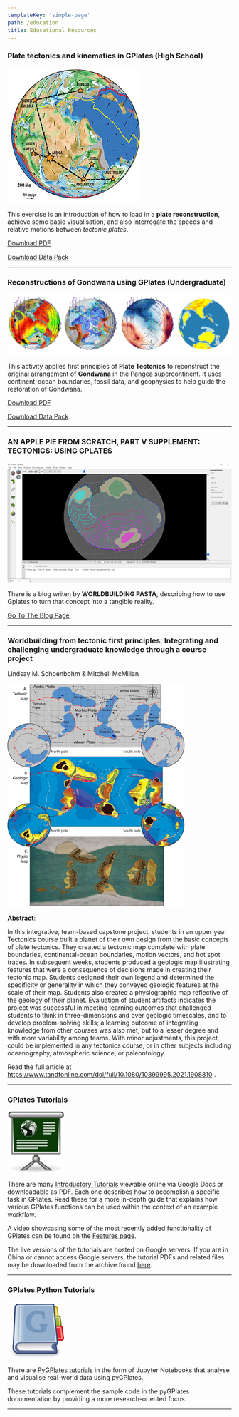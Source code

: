 ```yaml
---
templateKey: 'simple-page'
path: /education
title: Educational Resources
---
```


### Plate tectonics and kinematics in GPlates (High School)

![STW_Geosciences_GPlates](./img/STW_Geosciences_GPlates.jpg)

This exercise is an introduction of how to load in a **plate reconstruction**, achieve some basic visualisation, and also interrogate the speeds and relative motions between *tectonic plates*.

[Download PDF](https://www.earthbyte.org/webdav/ftp/earthbyte/Teaching/GPlates_Kinematics/GPlates_Kinematics.pdf)

[Download Data Pack](https://www.earthbyte.org/webdav/ftp/earthbyte/Teaching/GPlates_Kinematics/GPlates_Kinematics.zip)

---

### Reconstructions of Gondwana using GPlates (Undergraduate)

![GEOS1003 GPlatesPrac](./img/GEOS1003-GPlatesPrac_Web.png)

This activity applies first principles of **Plate Tectonics** to reconstruct the original arrangement of **Gondwana** in the Pangea supercontinent. It uses continent-ocean boundaries, fossil data, and geophysics to help guide the restoration of Gondwana. 

[Download PDF](https://www.earthbyte.org/webdav/ftp/earthbyte/Teaching/GPlates_Gondwana/GPlates_Gondwana.pdf)

[Download Data Pack](https://www.earthbyte.org/webdav/ftp/earthbyte/Teaching/GPlates_Gondwana/GPlates_Gondwana_DataPack.zip)

---

### AN APPLE PIE FROM SCRATCH, PART V SUPPLEMENT: TECTONICS: USING GPLATES

![GPlates Screenshot](./img/gplates-apple-pie.png)

There is a blog writen by **WORLDBUILDING PASTA**, describing how to use Gplates to turn that concept into a tangible reality. 

[Go To The Blog Page](https://worldbuildingpasta.blogspot.com/2020/06/an-apple-pie-from-scratch-part-v.html)

---
### Worldbuilding from tectonic first principles: Integrating and challenging undergraduate knowledge through a course project

Lindsay M. Schoenbohm & Mitchell McMillan

![Team 2 planet](./img/team-2-planet.jpeg)

**Abstract**:

In this integrative, team-based capstone project, students in an upper year Tectonics course built a planet of their own design from the basic concepts of plate tectonics. They created a tectonic map complete with plate boundaries, continental-ocean boundaries, motion vectors, and hot spot traces. In subsequent weeks, students produced a geologic map illustrating features that were a consequence of decisions made in creating their tectonic map. Students designed their own legend and determined the specificity or generality in which they conveyed geologic features at the scale of their map. Students also created a physiographic map reflective of the geology of their planet. Evaluation of student artifacts indicates the project was successful in meeting learning outcomes that challenged students to think in three-dimensions and over geologic timescales, and to develop problem-solving skills; a learning outcome of integrating knowledge from other courses was also met, but to a lesser degree and with more variability among teams. With minor adjustments, this project could be implemented in any tectonics course, or in other subjects including oceanography, atmospheric science, or paleontology.

Read the full article at https://www.tandfonline.com/doi/full/10.1080/10899995.2021.1908810 .

---

### GPlates Tutorials

![GPlates tutorial](./img/GPlates-Tutorial.png)
	
There are many [Introductory Tutorials](https://sites.google.com/site/gplatestutorials/) viewable online via Google Docs or downloadable as PDF. Each one describes how to accomplish a specific task in GPlates. Read these for a more in-depth guide that explains how various GPlates functions can be used within the context of an example workflow.

A video showcasing some of the most recently added functionality of GPlates can be found on the [Features page](/features/).

The live versions of the tutorials are hosted on Google servers. If you are in China or cannot access Google servers, the tutorial PDFs and related files may be downloaded from the archive found [here](https://www.earthbyte.org/webdav/ftp/earthbyte/GPlates/TutorialData_GPlates2.2.zip).

---

### GPlates Python Tutorials

![GPlates Manual](./img/GPlates-Manual.png)

There are [PyGPlates tutorials](https://github.com/GPlates/pygplates-tutorials) in the form of Jupyter Notebooks that analyse and visualise real-world data using pyGPlates.

These tutorials complement the sample code in the pyGPlates documentation by providing a more research-oriented focus.

---
